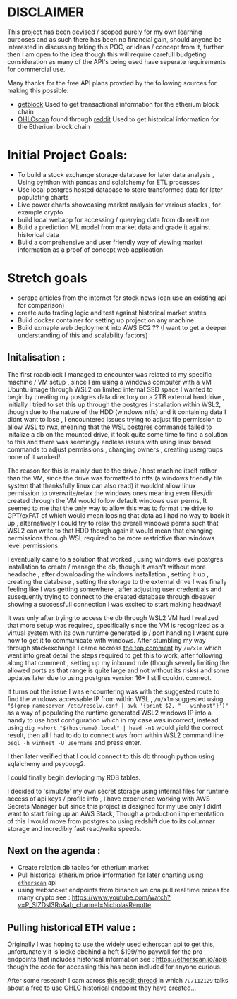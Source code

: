 # **DISCLAIMER**

This project has been devised / scoped purely for my own learning purposes and as such there has been no financial gain, should anyone be interested in discussing taking this POC, or ideas / concept from it, further then I am open to the idea though this will require carefull budgeting consideration as many of the API's being used have seperate requirements for commercial use.

Many thanks for the free API plans provded by the following sources for making this possible:
- [getblock](https://getblock.io/) Used to get transactional information for the etherium block chain
- [OHLCscan](https://syve.readme.io/reference/price_historical_ohlc) found through [reddit](https://www.reddit.com/r/ethereum/comments/17h8f1d/i_built_a_free_full_historical_ohlc_crypto_price/) Used to get historical information for the Etherium block chain


# Initial Project Goals:

- To build a stock exchange storage database for later data analysis , Using pyhthon with pandas and sqlalchemy for ETL processes
- Use local postgres hosted database to store transformed data for later populating charts
- Live power charts showcasing market analysis for various stocks , for example crypto
- build local webapp for accessing / querying data from db realtime
- Build a prediction ML model from market data and grade it against historical data
- Build a comprehensive and user friendly way of viewing market information as a proof of concept web application

# Stretch goals
- scrape articles from the internet for stock news (can use an existing api for comparison)
- create auto trading logic and test against historical market states
- Build docker container for setting up project on any machine
- Build exmaple web deployment into AWS EC2 ?? (I want to get a deeper understanding of this and scalability factors)

## Initalisation :

The first roadblock I managed to encounter was related to my specific machine / VM setup , since I am using a windows computer with a VM Ubuntu image through WSL2 on limited internal SSD space I wanted to begin by creating my postgres data directory on a 2TB external harddrive , initially I tried to set this up through the postgres installation within WSL2, though due to the nature of the HDD (windows ntfs) and it containing data I didnt want to lose , I encountered issues trying to adjust file permission to allow WSL to rwx, meaning that the WSL postgres commands failed to initalize a db on the mounted drive, it took quite some time to find a solution to this and there was seemingly endless issues with using linux based commands to adjust permissions , changing owners , creating usergroups none of it worked!

The reason for this is mainly due to the drive / host machine itself rather than the VM, since the drive was formatted to ntfs (a windows friendly file system that thanksfully linux can also read) it wouldnt allow linux permission to overwrite/relax the windows ones meaning even files/dir created through the VM would follow default windows user perms, It seemed to me that the only way to allow this was to format the drive to GPT/exFAT of which would mean loosing that data as I had no way to back it up , alternatively I could try to relax the overall windows perms such that WSL2 can write to that HDD though again it would mean that changing permissions through WSL required to be more restrictive than windows level permissions.

I eventually came to a solution that worked , using windows level postgres installation to create / manage the db, though it wasn't without more headache , after downloading the windows installation , setting it up , creating the database , setting the storage to the external drive I was finally feeling like I was getting somewhere , after adjusting user credentials and susequently trying to connect to the created database through dbeaver showing a successfull connection I was excited to start making headway!

It was only after trying to access the db through WSL2 VM had I realized that more setup was required, specifically since the VM is recognized as a virtual system with its own runtime generated ip / port handling I wasnt sure how to get it to communicate with windows. After stumbling my way through stackexchange I came accross [the top comment](https://stackoverflow.com/questions/56824788/how-to-connect-to-windows-postgres-database-from-wsl) by `/u/xlm` which went into great detail the steps required to get this to work, after following along that comment , setting up my inbound rule (though severly limiting the allowed ports as that range is quite large and not without its risks) and some updates later due to using postgres  version 16+ I still couldnt connect.

It turns out the issue I was encountering was with the suggested route to find the windows accessable IP from within WSL , `/u/xlm` suggested using `"$(grep nameserver /etc/resolv.conf | awk '{print $2, "   winhost"}')"`  as a way of populating the runtime generated WSL2 windows IP into a handy to use host configuration which in my case was incorrect, instead using `dig +short "$(hostname).local" | head -n1` would yield the correct result, then all I had to do to connect was from within WSL2 command line : `psql -h winhost -U username` and press enter.

I then later verified that I could connect to this db through python using sqlalchemy and psycopg2.

I could finally begin devloping my RDB tables.

I decided to 'simulate' my own secret storage using internal files for runtime access of api keys / profile info , I have experience working with AWS Secrets Manager but since this project is designed for my use only I didnt want to start firing up an AWS Stack, Though a production implementation of this I would move from postgres to using redshift due to its columnar storage and incredibly fast read/write speeds.

## Next on the agenda :
- Create relation db tables for etherium market
- Pull historical etherium price information for later charting using [`etherscan`](https://docs.etherscan.io/api-endpoints/stats-1) api
- using websocket endpoints from binance we cna pull real time prices for many crypto see : https://www.youtube.com/watch?v=P_SIZDsI3Ro&ab_channel=NicholasRenotte


## Pulling historical ETH value :

Originally I was hoping to use the widely used etherscan api to get this, unfortunately it is locke dbehind a heft $199/mo paywall for the pro endpoints that includes historical information see : https://etherscan.io/apis though the code for accessing this has been included for anyone curious.

After some research I cam across [this reddit thread](https://www.reddit.com/r/ethereum/comments/17h8f1d/i_built_a_free_full_historical_ohlc_crypto_price/) in which `/u/112129` talks about a free to use OHLC historical endpoint they have created...
